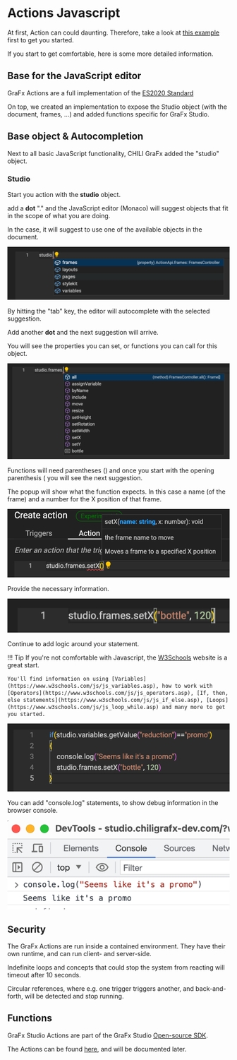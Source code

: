 # Actions Javascript

At first, Action can could daunting. Therefore, take a look at [this example](/GraFx-Studio/guides/actions/create/) first to get you started.

If you start to get comfortable, here is some more detailed information.

## Base for the JavaScript editor

GraFx Actions are a full implementation of the [ES2020 Standard](https://262.ecma-international.org/11.0/)

On top, we created an implementation to expose the Studio object (with the document, frames, ...) and added functions specific for GraFx Studio.

## Base object & Autocompletion

Next to all basic JavaScript functionality, CHILI GraFx added the "studio" object.

### Studio

Start you action with the **studio** object.

add a **dot** "." and the JavaScript editor (Monaco) will suggest objects that fit in the scope of what you are doing.

In the case, it will suggest to use one of the available objects in the document.

![screen](js1.png)

By hitting the "tab" key, the editor will autocomplete with the selected suggestion.

Add another **dot** and the next suggestion will arrive.

You will see the properties you can set, or functions you can call for this object.

![screen](js2.png)

Functions will need parentheses () and once you start with the opening parenthesis ( you will see the next suggestion.

The popup will show what the function expects. In this case a name (of the frame) and a number for the X position of that frame.

![screen](js3.png)

Provide the necessary information.

![screen](js4.png)

Continue to add logic around your statement.

!!! Tip
	If you're not comfortable with Javascript, the [W3Schools](https://www.w3schools.com/js/default.asp) website is a great start.
	
	You'll find information on using [Variables](https://www.w3schools.com/js/js_variables.asp), how to work with [Operators](https://www.w3schools.com/js/js_operators.asp), [If, then, else statements](https://www.w3schools.com/js/js_if_else.asp), [Loops](https://www.w3schools.com/js/js_loop_while.asp) and many more to get you started.

![screen](js5.png)

You can add "console.log" statements, to show debug information in the browser console.

![screen](js6.png)

## Security

The GraFx Actions are run inside a contained environment.
They have their own runtime, and can run client- and server-side.

Indefinite loops and concepts that could stop the system from reacting will timeout after 10 seconds.

Circular references, where e.g. one trigger triggers another, and back-and-forth, will be detected and stop running.

## Functions

GraFx Studio Actions are part of the GraFx Studio [Open-source SDK](https://github.com/chili-publish/studio-sdk).

The Actions can be found [here](https://github.com/chili-publish/studio-sdk/blob/main/types/Actions.d.ts), and will be documented later.

